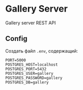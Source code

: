 # Gallery Server

Gallery server REST API

## Config

Создать файл `.env`, содержащий: 

```dotenv
PORT=5000
POSTGRES_HOST=localhost
POSTGRES_PORT=5432
POSTGRES_USER=gallery
POSTGRES_PASSWORD=gallery
POSTGRES_DB=gallery
```